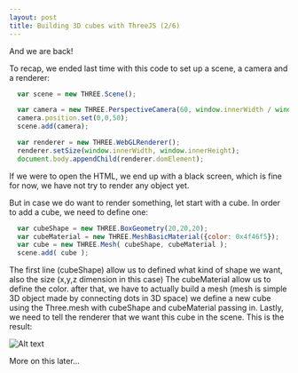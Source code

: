 ```yaml
---
layout: post
title: Building 3D cubes with ThreeJS (2/6)
---
```


And we are back!

To recap, we ended last time with this code to set up a scene, a camera and a renderer:

```javascript
  var scene = new THREE.Scene();

  var camera = new THREE.PerspectiveCamera(60, window.innerWidth / window.innerHeight, 10, 5000)
  camera.position.set(0,0,50);
  scene.add(camera);

  var renderer = new THREE.WebGLRenderer();
  renderer.setSize(window.innerWidth, window.innerHeight);
  document.body.appendChild(renderer.domElement); 
```

If we were to open the HTML, we end up with a black screen, which is fine for now, we have not try to render any object yet.

But in case we do want to render something, let start with a cube. In order to add a cube, we need to define one:

```javascript
  var cubeShape = new THREE.BoxGeometry(20,20,20); 
  var cubeMaterial = new THREE.MeshBasicMaterial({color: 0x4f46f5});
  var cube = new THREE.Mesh( cubeShape, cubeMaterial );
  scene.add( cube );
```

The first line (cubeShape) allow us to defined what kind of shape we want, also the size (x,y,z dimension in this case)
The cubeMaterial allow us to define the color. 
after that, we have to actually build a mesh (mesh is simple 3D object made by connecting dots in 3D space) we define a new cube using the Three.mesh with cubeShape and cubeMaterial passing in.
Lastly, we need to tell the renderer that we want this cube in the scene. This is the result:

![Alt text](http://i.imgur.com/Qdr4MGS.png)

More on this later...
